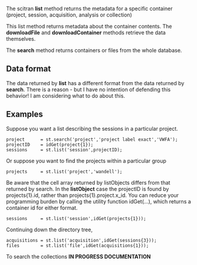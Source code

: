The scitran **list** method returns the metadata for a specific container (project, session, acquisition, analysis or collection) 

This list method returns metadata about the container contents. The **downloadFile** and **downloadContainer** methods retrieve the data themselves.

The **search** method returns containers or files from the whole database.

## Data format

The data returned by **list** has a different format from the data returned by **search**.  There is a reason - but I have no intention of defending this behavior!  I am considering what to do about this.

## Examples

Suppose you want a list describing the sessions in a particular project.
```
project      = st.search('project','project label exact','VWFA');
projectID    = idGet(project{1});
sessions     = st.list('session',projectID);
```
Or suppose you want to find the projects within a particular group

    projects     = st.list('project','wandell');

Be aware that the cell array returned by listObjects differs from that returned by search.  In the **listObject** case the projectID is found by projects{1}.id, rather than projects{1}.project.x_id.  You can reduce your programming burden by calling the utility function idGet(...), which returns a container id for either format.

    sessions     = st.list('session',idGet(projects{1}));

Continuing down the directory tree, 

    acquisitions = st.list('acquisition',idGet(sessions{3})); 
    files        = st.list('file',idGet(acquisitions{1})); 

To search the collections **IN PROGRESS DOCUMENTATION**




